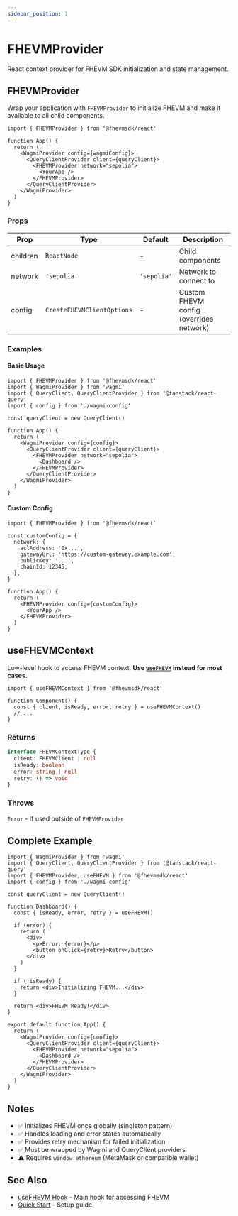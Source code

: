 ```yaml
---
sidebar_position: 1
---
```


# FHEVMProvider

React context provider for FHEVM SDK initialization and state management.

## FHEVMProvider

Wrap your application with `FHEVMProvider` to initialize FHEVM and make it available to all child components.

```tsx
import { FHEVMProvider } from '@fhevmsdk/react'

function App() {
  return (
    <WagmiProvider config={wagmiConfig}>
      <QueryClientProvider client={queryClient}>
        <FHEVMProvider network="sepolia">
          <YourApp />
        </FHEVMProvider>
      </QueryClientProvider>
    </WagmiProvider>
  )
}
```

### Props

| Prop | Type | Default | Description |
|------|------|---------|-------------|
| children | `ReactNode` | - | Child components |
| network | `'sepolia'` | `'sepolia'` | Network to connect to |
| config | `CreateFHEVMClientOptions` | - | Custom FHEVM config (overrides network) |

### Examples

#### Basic Usage

```tsx
import { FHEVMProvider } from '@fhevmsdk/react'
import { WagmiProvider } from 'wagmi'
import { QueryClient, QueryClientProvider } from '@tanstack/react-query'
import { config } from './wagmi-config'

const queryClient = new QueryClient()

function App() {
  return (
    <WagmiProvider config={config}>
      <QueryClientProvider client={queryClient}>
        <FHEVMProvider network="sepolia">
          <Dashboard />
        </FHEVMProvider>
      </QueryClientProvider>
    </WagmiProvider>
  )
}
```

#### Custom Config

```tsx
import { FHEVMProvider } from '@fhevmsdk/react'

const customConfig = {
  network: {
    aclAddress: '0x...',
    gatewayUrl: 'https://custom-gateway.example.com',
    publicKey: '...',
    chainId: 12345,
  },
}

function App() {
  return (
    <FHEVMProvider config={customConfig}>
      <YourApp />
    </FHEVMProvider>
  )
}
```

## useFHEVMContext

Low-level hook to access FHEVM context. **Use [`useFHEVM`](./use-fhevm) instead for most cases.**

```tsx
import { useFHEVMContext } from '@fhevmsdk/react'

function Component() {
  const { client, isReady, error, retry } = useFHEVMContext()
  // ...
}
```

### Returns

```typescript
interface FHEVMContextType {
  client: FHEVMClient | null
  isReady: boolean
  error: string | null
  retry: () => void
}
```

### Throws

`Error` - If used outside of `FHEVMProvider`

## Complete Example

```tsx
import { WagmiProvider } from 'wagmi'
import { QueryClient, QueryClientProvider } from '@tanstack/react-query'
import { FHEVMProvider, useFHEVM } from '@fhevmsdk/react'
import { config } from './wagmi-config'

const queryClient = new QueryClient()

function Dashboard() {
  const { isReady, error, retry } = useFHEVM()

  if (error) {
    return (
      <div>
        <p>Error: {error}</p>
        <button onClick={retry}>Retry</button>
      </div>
    )
  }

  if (!isReady) {
    return <div>Initializing FHEVM...</div>
  }

  return <div>FHEVM Ready!</div>
}

export default function App() {
  return (
    <WagmiProvider config={config}>
      <QueryClientProvider client={queryClient}>
        <FHEVMProvider network="sepolia">
          <Dashboard />
        </FHEVMProvider>
      </QueryClientProvider>
    </WagmiProvider>
  )
}
```

## Notes

- ✅ Initializes FHEVM once globally (singleton pattern)
- ✅ Handles loading and error states automatically
- ✅ Provides retry mechanism for failed initialization
- ✅ Must be wrapped by Wagmi and QueryClient providers
- ⚠️ Requires `window.ethereum` (MetaMask or compatible wallet)

## See Also

- [useFHEVM Hook](./use-fhevm) - Main hook for accessing FHEVM
- [Quick Start](../../getting-started/quick-start-react) - Setup guide
